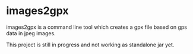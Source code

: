 # images2gpx

images2gpx is a command line tool which creates a gpx file based on gps data in jpeg images.

This project is still in progress and not working as standalone jar yet.
